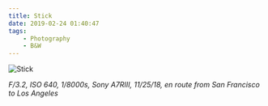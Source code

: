 ```yaml
---
title: Stick
date: 2019-02-24 01:40:47
tags: 
	- Photography
	- B&W
---
```


![Stick](https://i.postimg.cc/JnVjsVWL/Pic-01.jpg "11/25/18 Stick @Shukai")

_F/3.2, ISO 640, 1/8000s, Sony A7RIII, 11/25/18, en route from San Francisco to Los Angeles_
